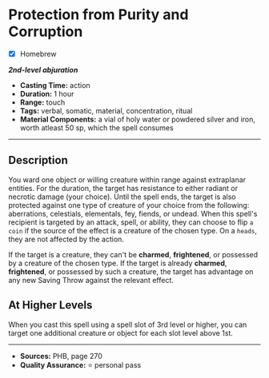 # Protection from Purity and Corruption
- [x] Homebrew

***2nd-level abjuration***
- **Casting Time:** action
- **Duration:** 1 hour
- **Range:** touch
- **Tags:** verbal, somatic, material, concentration, ritual
- **Material Components:** a vial of holy water or powdered silver and iron, worth atleast 50 sp, which the spell consumes

---

## Description
You ward one object or willing creature within range against extraplanar entities.
For the duration, the target has resistance to either radiant or necrotic damage (your choice).
Until the spell ends, the target is also protected against one type of creature of your choice from the following: aberrations, celestials, elementals, fey, fiends, or undead.
When this spell's recipient is targeted by an attack, spell, or ability, they can choose to flip `a coin` if the source of the effect is a creature of the chosen type.
On a `heads`, they are not affected by the action.

If the target is a creature, they can't be **charmed**, **frightened**, or possessed by a creature of the chosen type.
If the target is already **charmed**, **frightened**, or possessed by such a creature, the target has advantage on any new Saving Throw against the relevant effect.

## At Higher Levels
When you cast this spell using a spell slot of 3rd level or higher, you can target one additional creature or object for each slot level above 1st.

---

- **Sources:** PHB, page 270
- **Quality Assurance:** :star: personal pass
